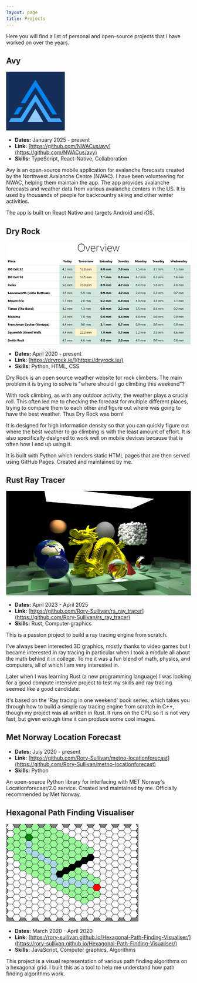 ```yaml
---
layout: page
title: Projects
---
```


Here you will find a list of personal and open-source projects that I have
worked on over the years.

## Avy

<img src="/assets/images/avy_icon.png" alt="Avy icon" style="max-height: 10rem;">

- **Dates:** January 2025 - present
- **Link:** [https://github.com/NWACus/avy](https://github.com/NWACus/avy)
- **Skills:** TypeScript, React-Native, Collaboration

Avy is an open-source mobile application for avalanche forecasts created by the
Northwest Avalanche Centre (NWAC). I have been volunteering for NWAC, helping
them maintain the app. The app provides avalanche forecasts and weather data
from various avalanche centers in the US. It is used by thousands of people for
backcountry skiing and other winter activities.

The app is built on React Native and targets Android and iOS.

## Dry Rock

![Dry rock screenshot](/assets/images/dry_rock_screenshot.png)

- **Dates:** April 2020 - present
- **Link:** [https://dryrock.ie/](https://dryrock.ie/)
- **Skills:** Python, HTML, CSS

Dry Rock is an open source weather website for rock climbers. The main problem
it is trying to solve is "where should I go climbing this weekend"?

With rock climbing, as with any outdoor activity, the weather plays a crucial
roll. This often led me to checking the forecast for multiple different places,
trying to compare them to each other and figure out where was going to have the
best weather. Thus Dry Rock was born!

It is designed for high information density so that you can quickly
figure out where the best weather to go climbing is with the least amount of
effort. It is also specifically designed to work well on mobile devices because
that is often how I end up using it.

It is built with Python which renders static HTML pages that are then served
using GitHub Pages. Created and maintained by me.

## Rust Ray Tracer

![RS ray tracer render](/assets/images/rs_ray_tracer_render.png)

- **Dates:** April 2023 - April 2025
- **Link:** [https://github.com/Rory-Sullivan/rs_ray_tracer](https://github.com/Rory-Sullivan/rs_ray_tracer)
- **Skills:** Rust, Computer graphics

This is a passion project to build a ray tracing engine from scratch.

I've always been interested 3D graphics, mostly thanks to video games but I
became interested in ray tracing in particular when I took a module all about
the math behind it in college. To me it was a fun blend of math, physics, and
computers, all of which I am very interested in.

Later when I was learning Rust (a new programming language) I was looking for a
good compute intensive project to test my skills and ray tracing seemed like a
good candidate.

It's based on the 'Ray tracing in one weekend' book series, which takes you
through how to build a simple ray tracing engine from scratch in C++, though my
project was all written in Rust. It runs on the CPU so it is not very fast, but
given enough time it can produce some cool images.

## Met Norway Location Forecast

- **Dates:** July 2020 - present
- **Link:** [https://github.com/Rory-Sullivan/metno-locationforecast](https://github.com/Rory-Sullivan/metno-locationforecast)
- **Skills:** Python

An open-source Python library for interfacing with MET Norway's
Locationforecast/2.0 service. Created and maintained by me. Officially
recommended by Met Norway.

## Hexagonal Path Finding Visualiser

![Hexagonal path finding visualiser demo image](/assets/images/hexagonal_path_finding_visualiser.png)

- **Dates:** March 2020 - April 2020
- **Link:** [https://rory-sullivan.github.io/Hexagonal-Path-Finding-Visualiser/](https://rory-sullivan.github.io/Hexagonal-Path-Finding-Visualiser/)
- **Skills:** JavaScript, Computer graphics, Algorithms


This project is a visual representation of various path finding algorithms on a
hexagonal grid. I built this as a tool to help me understand how path finding
algorithms work.
